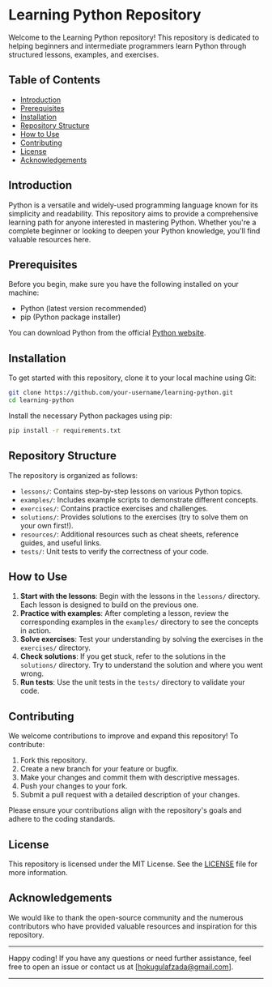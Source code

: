 # Learning Python Repository

Welcome to the Learning Python repository! This repository is dedicated to helping beginners and intermediate programmers learn Python through structured lessons, examples, and exercises.

## Table of Contents

- [Introduction](#introduction)
- [Prerequisites](#prerequisites)
- [Installation](#installation)
- [Repository Structure](#repository-structure)
- [How to Use](#how-to-use)
- [Contributing](#contributing)
- [License](#license)
- [Acknowledgements](#acknowledgements)

## Introduction

Python is a versatile and widely-used programming language known for its simplicity and readability. This repository aims to provide a comprehensive learning path for anyone interested in mastering Python. Whether you're a complete beginner or looking to deepen your Python knowledge, you'll find valuable resources here.

## Prerequisites

Before you begin, make sure you have the following installed on your machine:

- Python (latest version recommended)
- pip (Python package installer)

You can download Python from the official [Python website](https://www.python.org/downloads/).

## Installation

To get started with this repository, clone it to your local machine using Git:

```bash
git clone https://github.com/your-username/learning-python.git
cd learning-python
```

Install the necessary Python packages using pip:

```bash
pip install -r requirements.txt
```

## Repository Structure

The repository is organized as follows:

- `lessons/`: Contains step-by-step lessons on various Python topics.
- `examples/`: Includes example scripts to demonstrate different concepts.
- `exercises/`: Contains practice exercises and challenges.
- `solutions/`: Provides solutions to the exercises (try to solve them on your own first!).
- `resources/`: Additional resources such as cheat sheets, reference guides, and useful links.
- `tests/`: Unit tests to verify the correctness of your code.

## How to Use

1. **Start with the lessons**: Begin with the lessons in the `lessons/` directory. Each lesson is designed to build on the previous one.
2. **Practice with examples**: After completing a lesson, review the corresponding examples in the `examples/` directory to see the concepts in action.
3. **Solve exercises**: Test your understanding by solving the exercises in the `exercises/` directory.
4. **Check solutions**: If you get stuck, refer to the solutions in the `solutions/` directory. Try to understand the solution and where you went wrong.
5. **Run tests**: Use the unit tests in the `tests/` directory to validate your code.

## Contributing

We welcome contributions to improve and expand this repository! To contribute:

1. Fork this repository.
2. Create a new branch for your feature or bugfix.
3. Make your changes and commit them with descriptive messages.
4. Push your changes to your fork.
5. Submit a pull request with a detailed description of your changes.

Please ensure your contributions align with the repository's goals and adhere to the coding standards.

## License

This repository is licensed under the MIT License. See the [LICENSE](LICENSE) file for more information.

## Acknowledgements

We would like to thank the open-source community and the numerous contributors who have provided valuable resources and inspiration for this repository.

---

Happy coding! If you have any questions or need further assistance, feel free to open an issue or contact us at [hokugulafzada@gmail.com].

---
